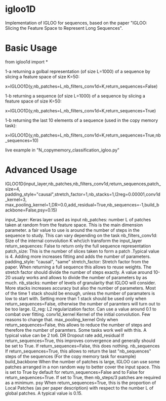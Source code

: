 # igloo1D
Implementation of IGLOO for sequences, based on the paper "IGLOO: Slicing the Feature Space to Represent Long Sequences".


# Basic Usage

from igloo1d import *

1-a returning a golbal representation (of size L=1000) of a sequence by slicing a feature space of size K=50:

x=IGLOO1D(y,nb_patches=L,nb_filters_conv1d=K,return_sequences=False)

1-b returning a sequence (of size L=1000) of a sequence by slicing a feature space of size K=50:

x=IGLOO1D(y,nb_patches=L,nb_filters_conv1d=K,return_sequences=True)

1-b returning the last 10 elements of a sequence (used in the copy memory task):

x=IGLOO1D(y,nb_patches=L,nb_filters_conv1d=K,return_sequences=True,nb_sequences=10)

live example in "N_copymemory_classification_igloo.py"


# Advanced Usage


IGLOO1D(input_layer,nb_patches,nb_filters_conv1d,return_sequences,patch_size=4,
        padding_style="causal",stretch_factor=1,nb_stacks=1,l2reg=0.00001,conv1d_kernel=3,
        max_pooling_kernel=1,DR=0.0,add_residual=True,nb_sequences=-1,build_backbone=False,psy=0.15)

input_layer:        Keras layer used as input
nb_patches:         number L of patches taken at random from the feature space. This is the main dimension parameter.
                    a fair value to use is around the number of steps in the sequence to study. This can vary depending
                    on the task
nb_filters_conv1d:  Size of the internal convolution K whc\ich transform the input_layer
return_sequences:   False to return only the full sequence representation
patch_size:         This is the number of slices taken to form a patch .Typical value is 4. Adding more increases fitting
                    and adds the number of parameters.
padding_style:      "causal", "same"
stretch_factor:     Stretch factor from the paper. When returning a full sequence this allows to reuse weights. The stretch
                    factor should divide the number of steps exactly. A value around 10-20 usualy works and allows to divide 
                    the number of parameters by as much.
nb_stacks:          number of levels of granularity that IGLOO will consider. More stacks increases accuracy but also the number
                    of parameters. Most of the time 1 stack should be enough, unless the number of paramaters is low to start with.
                    Setting more than 1 stack should be used only when return_sequences=False, otherwise the number of paramters
                    will turn out to be too large.
l2_reg:             L2 regularization factor. Can use a value around 0.1 to combat over fitting.
conv1d_kernel       Kernel of the initial convolution. Few reasons to change that.
max_pooling_kernel  Only when return_sequences=False, this allows to reduce the number of steps and therefore the number of paramters.
                    Some tasks work well with this. A typical value can be 2 to6.
DR                  Dropout rate
add_residual        If return_sequences=True, this improves convergence and generally should be set to True. If return_sequences=False, 
                    this does nothing.
nb_sequences        If return_sequences=True, this allows to return the last "nb_sequences" steps of the sequences 
                    (For the copy memory task for example)
build_backbone      When the number of patches is large, IGLOO can use some patches arranged in a non random way to better cover the
                    input space. This is set to True by default for return_sequences=False and to False for  return_sequences=True.
                    If set to True, then nb_steps/3 patches are required as a minimum.
psy                 When return_sequences=True, this is the proportion of Local Patches (as per paper description) with respect to the
                    number L of global patches. A typical value is 0.15.
